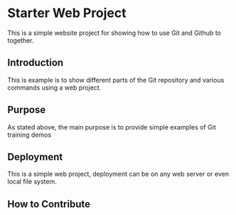 # Starter Web Project

This is a simple website project for 
showing how to use Git and Github to together.
## Introduction

This is example is to show different parts
of the Git repository and various commands
using a web project.

## Purpose

As stated above, the main purpose is to 
provide simple examples of Git training 
demos

## Deployment

This is a simple web project, deployment
can be on any web server or even local
file system.

## How to Contribute